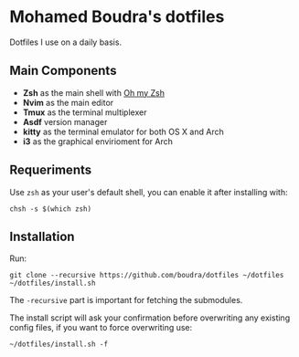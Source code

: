# Mohamed Boudra's dotfiles

Dotfiles I use on a daily basis.

## Main Components

* **Zsh** as the main shell with [Oh my Zsh](https://github.com/robbyrussell/oh-my-zsh)
* **Nvim** as the main editor
* **Tmux** as the terminal multiplexer
* **Asdf** version manager
* **kitty** as the terminal emulator for both OS X and Arch
* **i3** as the graphical envirioment for Arch


## Requeriments

Use ```zsh``` as your user's default shell, you can enable it after installing with:

```
chsh -s $(which zsh)
```

## Installation

Run:
```
git clone --recursive https://github.com/boudra/dotfiles ~/dotfiles
~/dotfiles/install.sh
```

The ```-recursive``` part is important for fetching the submodules.

The install script will ask your confirmation before overwriting any existing config files, if you want to force overwriting use:

```
~/dotfiles/install.sh -f
````
